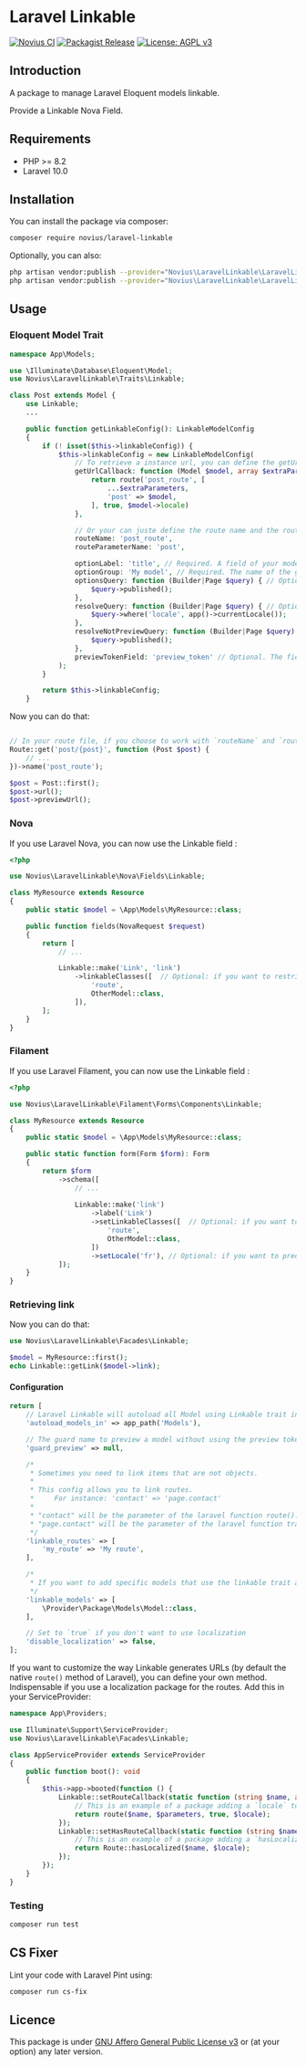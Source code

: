 # Laravel Linkable

[![Novius CI](https://github.com/novius/laravel-linkable/actions/workflows/main.yml/badge.svg?branch=main)](https://github.com/novius/laravel-linkable/actions/workflows/main.yml)
[![Packagist Release](https://img.shields.io/packagist/v/novius/laravel-linkable.svg?maxAge=1800&style=flat-square)](https://packagist.org/packages/novius/laravel-linkable)
[![License: AGPL v3](https://img.shields.io/badge/License-AGPL%20v3-blue.svg)](http://www.gnu.org/licenses/agpl-3.0)


## Introduction

A package to manage Laravel Eloquent models linkable.

Provide a Linkable Nova Field.

## Requirements

* PHP >= 8.2
* Laravel 10.0

## Installation

You can install the package via composer:

```bash
composer require novius/laravel-linkable
```

Optionally, you can also: 

```bash
php artisan vendor:publish --provider="Novius\LaravelLinkable\LaravelLinkableServiceProvider" --tag=config
php artisan vendor:publish --provider="Novius\LaravelLinkable\LaravelLinkableServiceProvider" --tag=lang
```

## Usage

### Eloquent Model Trait

```php
namespace App\Models;

use \Illuminate\Database\Eloquent\Model;
use Novius\LaravelLinkable\Traits\Linkable;

class Post extends Model {
    use Linkable;
    ...

    public function getLinkableConfig(): LinkableModelConfig
    {
        if (! isset($this->linkableConfig)) {
            $this->linkableConfig = new LinkableModelConfig(
                // To retrieve a instance url, you can define the getUrlCallback
                getUrlCallback: function (Model $model, array $extraParameters = []) {
                    return route('post_route', [
                        ...$extraParameters,
                        'post' => $model,
                    ], true, $model->locale)  
                },

                // Or your can juste define the route name and the route name parameter
                routeName: 'post_route',
                routeParameterName: 'post',

                optionLabel: 'title', // Required. A field of your model or a closure (taking the model instance as parameter) returning a label. Use to display a model instance in the Linkable Nova field
                optionGroup: 'My model', // Required. The name of the group of the model in the Linkable Nova field
                optionsQuery: function (Builder|Page $query) { // Optional. To modify the default query to populate the Linkable Nova field  
                    $query->published();
                },
                resolveQuery: function (Builder|Page $query) { // Optional. The base query to resolve the model binding
                    $query->where('locale', app()->currentLocale());
                },
                resolveNotPreviewQuery: function (Builder|Page $query) { // Optional. The query to resolve the model binding when not in preview mode
                    $query->published();
                },
                previewTokenField: 'preview_token' // Optional. The field that contains the preview token of the model 
            );
        }

        return $this->linkableConfig;
    }
```

Now you can do that:

```php

// In your route file, if you choose to work with `routeName` and `routeParameterName`
Route::get('post/{post}', function (Post $post) {
    // ...
})->name('post_route');

$post = Post::first();
$post->url();
$post->previewUrl();
```

### Nova

If you use Laravel Nova, you can now use the Linkable field :

```php
<?php

use Novius\LaravelLinkable\Nova\Fields\Linkable;

class MyResource extends Resource
{
    public static $model = \App\Models\MyResource::class;

    public function fields(NovaRequest $request)
    {
        return [
            // ...

            Linkable::make('Link', 'link')
                ->linkableClasses([  // Optional: if you want to restrict link types 
                    'route',
                    OtherModel::class,                     
                ]),
        ];
    }
}

```

### Filament

If you use Laravel Filament, you can now use the Linkable field :

```php
<?php

use Novius\LaravelLinkable\Filament\Forms\Components\Linkable;

class MyResource extends Resource
{
    public static $model = \App\Models\MyResource::class;

    public static function form(Form $form): Form
    {
        return $form
            ->schema([
                // ...
    
                Linkable::make('link')
                    ->label('Link')
                    ->setLinkableClasses([  // Optional: if you want to restrict link types 
                        'route',
                        OtherModel::class,                     
                    ])
                    ->setLocale('fr'), // Optional: if you want to predefine locale
            ]);
    }
}

```

### Retrieving link

Now you can do that:

```php
use Novius\LaravelLinkable\Facades\Linkable;

$model = MyResource::first();
echo Linkable::getLink($model->link);
```

#### Configuration

```php
return [
    // Laravel Linkable will autoload all Model using Linkable trait in this directory
    'autoload_models_in' => app_path('Models'),

    // The guard name to preview a model without using the preview token
    'guard_preview' => null,

    /*
     * Sometimes you need to link items that are not objects.
     *
     * This config allows you to link routes.
     *     For instance: 'contact' => 'page.contact'
     *
     * "contact" will be the parameter of the laravel function route().
     * "page.contact" will be the parameter of the laravel function trans().
     */
    'linkable_routes' => [
        'my_route' => 'My route',    
    ],

    /*
     * If you want to add specific models that use the linkable trait and that do not appear in your `autoload_models_in` directory
     */
    'linkable_models' => [
        \Provider\Package\Models\Model::class,
    ],

    // Set to `true` if you don't want to use localization
    'disable_localization' => false,
];
```

If you want to customize the way Linkable generates URLs (by default the native `route()` method of Laravel), you can define your own method.
Indispensable if you use a localization package for the routes.
Add this in your ServiceProvider:

```php
namespace App\Providers;

use Illuminate\Support\ServiceProvider;
use Novius\LaravelLinkable\Facades\Linkable;

class AppServiceProvider extends ServiceProvider
{
    public function boot(): void
    {
        $this->app->booted(function () {
            Linkable::setRouteCallback(static function (string $name, array $parameters = [], ?string $locale = null) {
                // This is an example of a package adding a `locale` to the route method
                return route($name, $parameters, true, $locale);
            });
            Linkable::setHasRouteCallback(static function (string $name, ?string $locale = null) {
                // This is an example of a package adding a `hasLocalized` method on Route facade
                return Route::hasLocalized($name, $locale);
            });
        });
    }
}
```

### Testing

```bash
composer run test
```

## CS Fixer

Lint your code with Laravel Pint using:

```bash
composer run cs-fix
```

## Licence

This package is under [GNU Affero General Public License v3](http://www.gnu.org/licenses/agpl-3.0.html) or (at your option) any later version.
